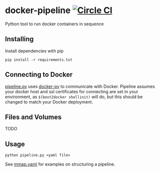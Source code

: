 # docker-pipeline [![Circle CI](https://circleci.com/gh/Duke-GCB/docker-pipeline/tree/master.svg?style=svg)](https://circleci.com/gh/Duke-GCB/docker-pipeline/tree/master)
Python tool to run docker containers in sequence

Installing
----------

Install dependencies with pip

    pip install -r requirements.txt

Connecting to Docker
--------------------

[pipeline.py](pipeline.py) uses [docker-py](https://github.com/docker/docker-py/) to communicate with Docker. Pipeline assumes your docker host and ssl certificates for connecting are set in your environment, as `$(boot2docker shellinit)` will do, but this should be changed to match your Docker deployment.

Files and Volumes
-----------------

TODO

Usage
-----

    python pipeline.py <yaml file>
    
See [mmap.yaml](mmap.yaml) for examples on structuring a pipeline.

